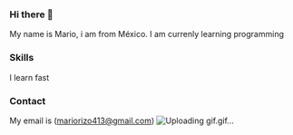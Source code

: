 ### Hi there 👋
My name is Mario, i am from México.
I am currenly learning programming
### Skills
I learn fast 
### Contact
My email is (mariorizo413@gmail.com)
![Uploading gif.gif…]()
